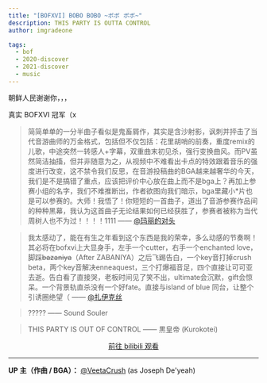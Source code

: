 ```yaml
---
title: "[BOFXVI] BOBO BOBO ~ボボ ボボ~"
description: THIS PARTY IS OUTTA CONTROL
author: imgradeone

tags:
  - bof
  - 2020-discover
  - 2021-discover
  - music 
---
```


朝鲜人民谢谢你，，，

真实 BOFXVI 冠军（x

> 简简单单的一分半曲子看似是鬼畜屑作，其实是含沙射影，讽刺并抨击了当代音游曲师的万金格式，包括但不仅包括：花里胡哨的前奏，重度remix的儿歌，中途突然一转感人+字幕，双重曲末初见杀，强行变换曲风。而PV虽然简洁抽搐，但并非随意为之，从视频中不难看出卡点的特效跟着音乐的强度进行改变，这不禁令我们反思，在音游投稿曲的BGA越来越奢华的今天，我们是不是搞错了重点，应该把评价中心放在曲上而不是bga上？再加上参赛小组的名字，我们不难推断出，作者欲图向我们暗示，bga里藏小\*片也是可以参赛的。大师！我悟了！你短短的一首曲子，道出了音游参赛作品间的种种黑幕，我认为这首曲子无论结果如何已经获胜了，参赛者被称为当代周树人也不为过！！！！1111 —— [@玛丽的对头](https://space.bilibili.com/4431898)

> 我太感动了，能在有生之年看到这个东西是我的荣幸，多么动感的节奏啊！其必将在bofxvi上大显身手，左手一个cutter，右手一个enchanted love，脚踩~~bazaniya~~（After ZABANIYA）之后飞踢告白，一个key音打掉crush beta，两个key音解决enneaquest，三个打爆福音足，四个直接让可可亚去逝。告白看了直接哭，老板时间见了笑不出，ultimate会沉默，gift会惊呆。一个背景轨直杀没有一个好fate。直接与island of blue 同台，让整个引诱圈绝望（ —— [@扎伊克丝](https://space.bilibili.com/29285623)

> ????? —— Sound Souler

> THIS PARTY IS OUT OF CONTROL —— 黒皇帝 (Kurokotei)

<div style="text-align: center">
  <p><a rel="nofollow noopener noreferrer" target="_blank" href="https://www.bilibili.com/video/BV1zK4y1E7BS" class="button">前往 bilibili 观看</a></p>
</div>

---

**UP 主（作曲 / BGA）：** [@VeetaCrush](https://space.bilibili.com/23701822) (as Joseph De'yeah)
